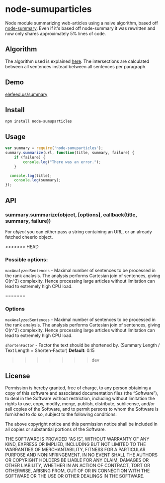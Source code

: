 # node-sumuparticles
Node module summarizing web-articles using a naive algorithm, based off [node-summary](https://github.com/jbrooksuk/node-summary/). Even if it's based off node-summary it was rewritten and now only shares approximately 5% lines of code.

## Algorithm
The algorithm used is explained [here](http://thetokenizer.com/2013/04/28/build-your-own-summary-tool/). The intersections are calculated between all sentences instead between all sentences per paragraph.

## Demo

[elefeed.us/summary](https://elefeed.us/summary)

## Install

```
npm install node-sumuparticles
```

## Usage

```javascript
var summary = require('node-sumuparticles');
summary.summarize(url, function(title, summary, failure) {
	if (failure) {
		console.log("There was an error.");
	}

  console.log(title);
	console.log(summary);
});
```

## API

### summary.summarize(object, [options], callback(title, summary, failure))

For *object* you can either pass a string containing an URL, or an already fetched cheerio object.

<<<<<<< HEAD
### Possible options:
`maxAnalyzedSentences` - Maximal number of sentences to be processed in the rank analysis. The analysis performs Cartesian join of sentences, giving  O(n^2) complexity. Hence processing large articles without limitation can lead to extremely high CPU load.

=======
### Options

`maxAnalyzedSentences` - Maximal number of sentences to be processed in the rank analysis. The analysis performs Cartesian join of sentences, giving  O(n^2) complexity. Hence processing large articles without limitation can lead to extremely high CPU load.

`shortenFactor` - Factor the text should be shortened by. (Summary Length / Text Length = Shorten-Factor) **Default**: 0.15

>>>>>>> dev
## License

Permission is hereby granted, free of charge, to any person obtaining a copy of this software and associated documentation files (the “Software”), to deal in the Software without restriction, including without limitation the rights to use, copy, modify, merge, publish, distribute, sublicense, and/or sell copies of the Software, and to permit persons to whom the Software is furnished to do so, subject to the following conditions:

The above copyright notice and this permission notice shall be included in all copies or substantial portions of the Software.

THE SOFTWARE IS PROVIDED “AS IS”, WITHOUT WARRANTY OF ANY KIND, EXPRESS OR IMPLIED, INCLUDING BUT NOT LIMITED TO THE WARRANTIES OF MERCHANTABILITY, FITNESS FOR A PARTICULAR PURPOSE AND NONINFRINGEMENT. IN NO EVENT SHALL THE AUTHORS OR COPYRIGHT HOLDERS BE LIABLE FOR ANY CLAIM, DAMAGES OR OTHER LIABILITY, WHETHER IN AN ACTION OF CONTRACT, TORT OR OTHERWISE, ARISING FROM, OUT OF OR IN CONNECTION WITH THE SOFTWARE OR THE USE OR OTHER DEALINGS IN THE SOFTWARE.
